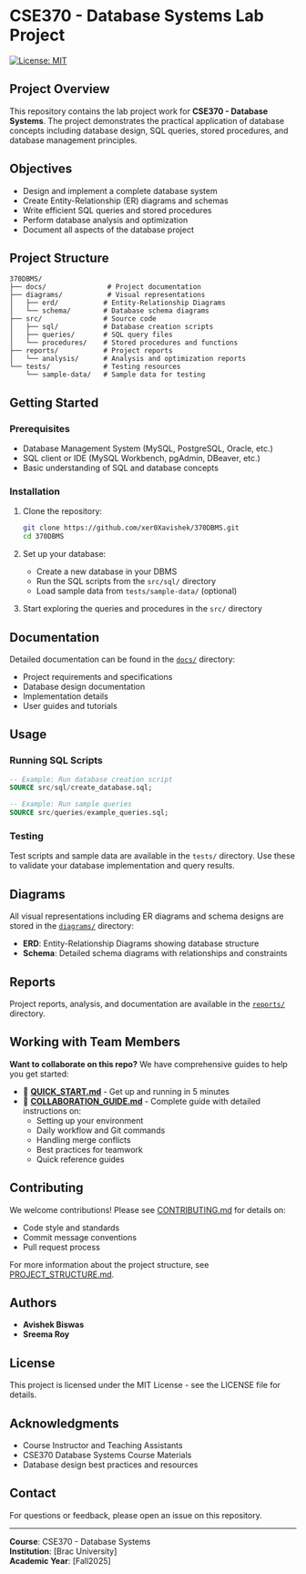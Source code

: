 # CSE370 - Database Systems Lab Project

[![License: MIT](https://img.shields.io/badge/License-MIT-yellow.svg)](https://opensource.org/licenses/MIT)

## Project Overview

This repository contains the lab project work for **CSE370 - Database Systems**. The project demonstrates the practical application of database concepts including database design, SQL queries, stored procedures, and database management principles.

## Objectives

- Design and implement a complete database system
- Create Entity-Relationship (ER) diagrams and schemas
- Write efficient SQL queries and stored procedures
- Perform database analysis and optimization
- Document all aspects of the database project

## Project Structure

```
370DBMS/
├── docs/               # Project documentation
├── diagrams/           # Visual representations
│   ├── erd/           # Entity-Relationship Diagrams
│   └── schema/        # Database schema diagrams
├── src/               # Source code
│   ├── sql/           # Database creation scripts
│   ├── queries/       # SQL query files
│   └── procedures/    # Stored procedures and functions
├── reports/           # Project reports
│   └── analysis/      # Analysis and optimization reports
└── tests/             # Testing resources
    └── sample-data/   # Sample data for testing
```

## Getting Started

### Prerequisites

- Database Management System (MySQL, PostgreSQL, Oracle, etc.)
- SQL client or IDE (MySQL Workbench, pgAdmin, DBeaver, etc.)
- Basic understanding of SQL and database concepts

### Installation

1. Clone the repository:
   ```bash
   git clone https://github.com/xer0Xavishek/370DBMS.git
   cd 370DBMS
   ```

2. Set up your database:
   - Create a new database in your DBMS
   - Run the SQL scripts from the `src/sql/` directory
   - Load sample data from `tests/sample-data/` (optional)

3. Start exploring the queries and procedures in the `src/` directory

## Documentation

Detailed documentation can be found in the [`docs/`](./docs/) directory:
- Project requirements and specifications
- Database design documentation
- Implementation details
- User guides and tutorials

## Usage

### Running SQL Scripts

```sql
-- Example: Run database creation script
SOURCE src/sql/create_database.sql;

-- Example: Run sample queries
SOURCE src/queries/example_queries.sql;
```

### Testing

Test scripts and sample data are available in the `tests/` directory. Use these to validate your database implementation and query results.

## Diagrams

All visual representations including ER diagrams and schema designs are stored in the [`diagrams/`](./diagrams/) directory:
- **ERD**: Entity-Relationship Diagrams showing database structure
- **Schema**: Detailed schema diagrams with relationships and constraints

## Reports

Project reports, analysis, and documentation are available in the [`reports/`](./reports/) directory.

## Working with Team Members

**Want to collaborate on this repo?** We have comprehensive guides to help you get started:

- 🚀 **[QUICK_START.md](./QUICK_START.md)** - Get up and running in 5 minutes
- 📖 **[COLLABORATION_GUIDE.md](./COLLABORATION_GUIDE.md)** - Complete guide with detailed instructions on:
  - Setting up your environment
  - Daily workflow and Git commands
  - Handling merge conflicts
  - Best practices for teamwork
  - Quick reference guides

## Contributing

We welcome contributions! Please see [CONTRIBUTING.md](./CONTRIBUTING.md) for details on:
- Code style and standards
- Commit message conventions
- Pull request process

For more information about the project structure, see [PROJECT_STRUCTURE.md](./PROJECT_STRUCTURE.md).

## Authors

- **Avishek Biswas**
- **Sreema Roy**

## License

This project is licensed under the MIT License - see the LICENSE file for details.

##  Acknowledgments

- Course Instructor and Teaching Assistants
- CSE370 Database Systems Course Materials
- Database design best practices and resources

## Contact

For questions or feedback, please open an issue on this repository.

---

**Course**: CSE370 - Database Systems  
**Institution**: [Brac University]  
**Academic Year**: [Fall2025]
